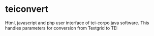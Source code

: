 # teiconvert
Html, javascript and php user interface of tei-corpo java software.
This handles parameters for conversion from Textgrid to TEI

